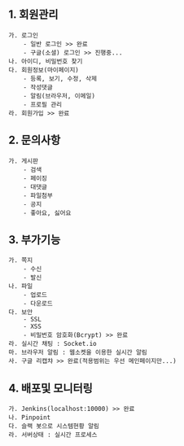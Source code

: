 ## 1. 회원관리
    가. 로그인
        - 일반 로그인 >> 완료
        - 구글(소셜) 로그인 >> 진행중...
    나. 아이디, 비밀번호 찾기
    다. 회원정보(마이페이지) 
        - 등록, 보기, 수정, 삭제
        - 작성댓글
        - 알림(브라우저, 이메일)
        - 프로필 관리
    라. 회원가입 >> 완료

## 2. 문의사항
    가. 게시판 
        - 검색
        - 페이징
        - 대댓글
        - 파일첨부
        - 공지
        - 좋아요, 싫어요

## 3. 부가기능
    가. 쪽지 
        - 수신
        - 발신
    나. 파일
        - 업로드
        - 다운로드
    다. 보안
        - SSL
        - XSS
        - 비밀번호 암호화(Bcrypt) >> 완료
    라. 실시간 채팅 : Socket.io
    마. 브라우저 알림 : 웹소켓을 이용한 실시간 알림
    사. 구글 리캡챠 >> 완료(적용범위는 우선 메인페이지만...)

## 4. 배포및 모니터링
    가. Jenkins(localhost:10000) >> 완료
    나. Pinpoint
    다. 슬랙 봇으로 시스템현황 알림
    라. 서버상태 : 실시간 프로세스
